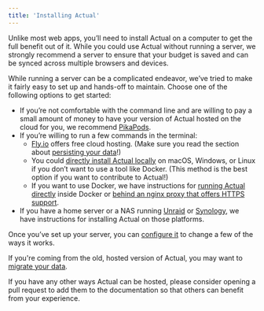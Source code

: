 ```yaml
---
title: 'Installing Actual'
---
```


Unlike most web apps, you’ll need to install Actual on a computer to get the full benefit out of it. While you could use Actual without running a server, we strongly recommend a server to ensure that your budget is saved and can be synced across multiple browsers and devices.

While running a server can be a complicated endeavor, we’ve tried to make it fairly easy to set up and hands-off to maintain. Choose one of the following options to get started:

- If you’re not comfortable with the command line and are willing to pay a small amount of money to have your version of Actual hosted on the cloud for you, we recommend [PikaPods](PikaPods.md).
- If you’re willing to run a few commands in the terminal:
  - [Fly.io](fly/Fly.io.md) offers free cloud hosting. (Make sure you read the section about [persisting your data](fly/Fly-persisting.md)!)
  - You could [directly install Actual locally](Local/your-own-machine.md) on macOS, Windows, or Linux if you don’t want to use a tool like Docker. (This method is the best option if you want to contribute to Actual!)
  - If you want to use Docker, we have instructions for [running Actual directly](Docker.md) inside Docker or [behind an nginx proxy that offers HTTPS support](DockerWithNginx.md).
- If you have a home server or a NAS running [Unraid](Unraid.md) or [Synology](synology/synology.md), we have instructions for installing Actual on those platforms.

Once you’ve set up your server, you can [configure it](Configuration.md) to change a few of the ways it works.

If you're coming from the old, hosted version of Actual, you may want to [migrate your data](../Getting-Started/migration/migration-intro.md).

If you have any other ways Actual can be hosted, please consider opening a pull request to add them to the documentation so that others can benefit from your experience.
